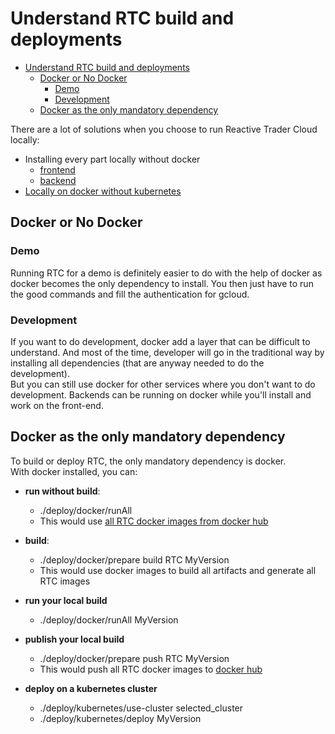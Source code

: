 # Understand RTC build and deployments

- [Understand RTC build and deployments](#understand-rtc-build-and-deployments)
    - [Docker or No Docker](#docker-or-no-docker)
        - [Demo](#demo)
        - [Development](#development)
    - [Docker as the only mandatory dependency](#docker-as-the-only-mandatory-dependency)

There are a lot of solutions when you choose to run Reactive Trader Cloud locally:
- Installing every part locally without docker
  - [frontend](../client.md)
  - [backend](../server.md)
- [Locally on docker without kubernetes](./run-rtc-with-docker.md)

## Docker or No Docker
### Demo
Running RTC for a demo is definitely easier to do with the help of docker as docker becomes the only dependency to install. You then just have to run the good commands and fill the authentication for gcloud.  

### Development
If you want to do development, docker add a layer that can be difficult to understand. And most of the time, developer will go in the traditional way by installing all dependencies (that are anyway needed to do the development).  
But you can still use docker for other services where you don't want to do development. Backends can be running on docker while you'll install and work on the front-end.

## Docker as the only mandatory dependency
To build or deploy RTC, the only mandatory dependency is docker.  
With docker installed, you can:
- **run without build**:
    - ./deploy/docker/runAll
    - This would use [all RTC docker images from docker hub][dockerhub]

- **build**:
    - ./deploy/docker/prepare build RTC MyVersion
    - This would use docker images to build all artifacts and generate all RTC images

- **run your local build**
    - ./deploy/docker/runAll MyVersion

- **publish your local build**
    - ./deploy/docker/prepare push RTC MyVersion
    - This would push all RTC docker images to [docker hub][dockerhub]

- **deploy on a kubernetes cluster**
    - ./deploy/kubernetes/use-cluster selected_cluster
    - ./deploy/kubernetes/deploy MyVersion

[dockerhub]: https://hub.docker.com/u/reactivetradercloud/
